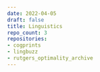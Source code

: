 ```yaml
---
date: 2022-04-05
draft: false
title: Linguistics
repo_count: 3
repositories:
- cogprints
- lingbuzz
- rutgers_optimality_archive
---
```



